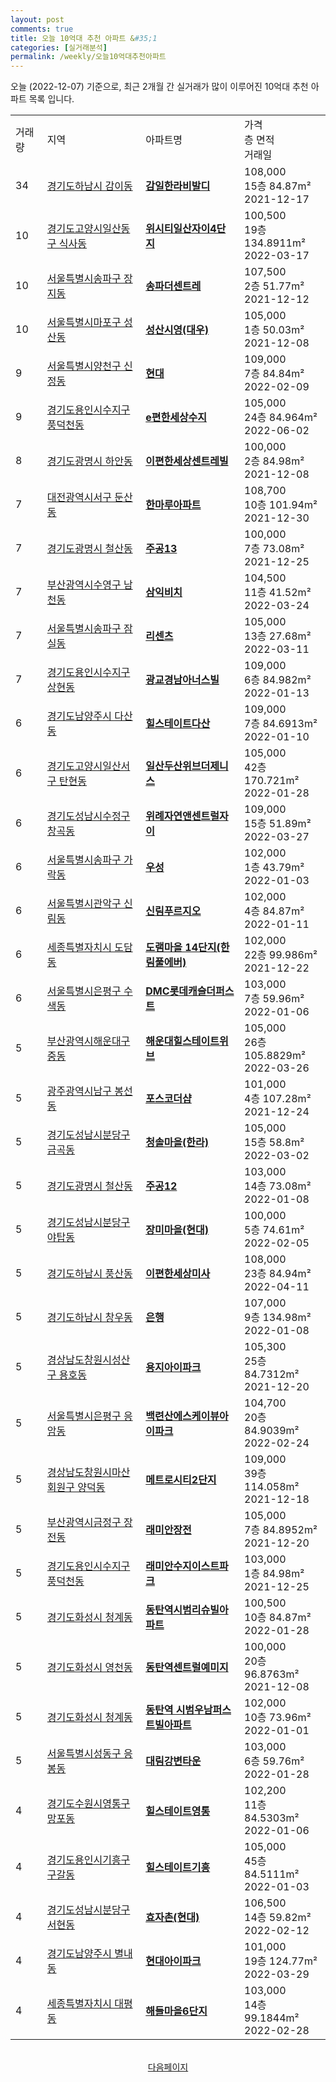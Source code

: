 ```yaml
---
layout: post
comments: true
title: 오늘 10억대 추천 아파트 &#35;1
categories: [실거래분석]
permalink: /weekly/오늘10억대추천아파트
---
```


오늘 (2022-12-07) 기준으로, 최근 2개월 간 실거래가 많이 이루어진 10억대 추천 아파트 목록 입니다.

<table class="sortable">
  <tr>
    <td>거래량</td>
    <td>지역</td>
    <td>아파트명</td>
    <td>가격<br>층 면적<br>거래일</td>
  </tr>

  <tr class="item">
    <td>34</td>
    <td><a href="/apt/경기도하남시감이동">경기도하남시 감이동</a></td>
    <td style="font-weight: bold;"><a href="/apt/경기도하남시감이동감일한라비발디">감일한라비발디</a></td>
    <td>108,000<br>15층  84.87m²<br>2021-12-17</td>
  </tr>

  <tr class="item">
    <td>10</td>
    <td><a href="/apt/경기도고양시일산동구식사동">경기도고양시일산동구 식사동</a></td>
    <td style="font-weight: bold;"><a href="/apt/경기도고양시일산동구식사동위시티일산자이4단지">위시티일산자이4단지</a></td>
    <td>100,500<br>19층  134.8911m²<br>2022-03-17</td>
  </tr>

  <tr class="item">
    <td>10</td>
    <td><a href="/apt/서울특별시송파구장지동">서울특별시송파구 장지동</a></td>
    <td style="font-weight: bold;"><a href="/apt/서울특별시송파구장지동송파더센트레">송파더센트레</a></td>
    <td>107,500<br>2층  51.77m²<br>2021-12-12</td>
  </tr>

  <tr class="item">
    <td>10</td>
    <td><a href="/apt/서울특별시마포구성산동">서울특별시마포구 성산동</a></td>
    <td style="font-weight: bold;"><a href="/apt/서울특별시마포구성산동성산시영(대우)">성산시영(대우)</a></td>
    <td>105,000<br>1층  50.03m²<br>2021-12-08</td>
  </tr>

  <tr class="item">
    <td>9</td>
    <td><a href="/apt/서울특별시양천구신정동">서울특별시양천구 신정동</a></td>
    <td style="font-weight: bold;"><a href="/apt/서울특별시양천구신정동현대">현대</a></td>
    <td>109,000<br>7층  84.84m²<br>2022-02-09</td>
  </tr>

  <tr class="item">
    <td>9</td>
    <td><a href="/apt/경기도용인시수지구풍덕천동">경기도용인시수지구 풍덕천동</a></td>
    <td style="font-weight: bold;"><a href="/apt/경기도용인시수지구풍덕천동e편한세상수지">e편한세상수지</a></td>
    <td>105,000<br>24층  84.964m²<br>2022-06-02</td>
  </tr>

  <tr class="item">
    <td>8</td>
    <td><a href="/apt/경기도광명시하안동">경기도광명시 하안동</a></td>
    <td style="font-weight: bold;"><a href="/apt/경기도광명시하안동이편한세상센트레빌">이편한세상센트레빌</a></td>
    <td>100,000<br>2층  84.98m²<br>2021-12-08</td>
  </tr>

  <tr class="item">
    <td>7</td>
    <td><a href="/apt/대전광역시서구둔산동">대전광역시서구 둔산동</a></td>
    <td style="font-weight: bold;"><a href="/apt/대전광역시서구둔산동한마루아파트">한마루아파트</a></td>
    <td>108,700<br>10층  101.94m²<br>2021-12-30</td>
  </tr>

  <tr class="item">
    <td>7</td>
    <td><a href="/apt/경기도광명시철산동">경기도광명시 철산동</a></td>
    <td style="font-weight: bold;"><a href="/apt/경기도광명시철산동주공13">주공13</a></td>
    <td>100,000<br>7층  73.08m²<br>2021-12-25</td>
  </tr>

  <tr class="item">
    <td>7</td>
    <td><a href="/apt/부산광역시수영구남천동">부산광역시수영구 남천동</a></td>
    <td style="font-weight: bold;"><a href="/apt/부산광역시수영구남천동삼익비치">삼익비치</a></td>
    <td>104,500<br>11층  41.52m²<br>2022-03-24</td>
  </tr>

  <tr class="item">
    <td>7</td>
    <td><a href="/apt/서울특별시송파구잠실동">서울특별시송파구 잠실동</a></td>
    <td style="font-weight: bold;"><a href="/apt/서울특별시송파구잠실동리센츠">리센츠</a></td>
    <td>105,000<br>13층  27.68m²<br>2022-03-11</td>
  </tr>

  <tr class="item">
    <td>7</td>
    <td><a href="/apt/경기도용인시수지구상현동">경기도용인시수지구 상현동</a></td>
    <td style="font-weight: bold;"><a href="/apt/경기도용인시수지구상현동광교경남아너스빌">광교경남아너스빌</a></td>
    <td>109,000<br>6층  84.982m²<br>2022-01-13</td>
  </tr>

  <tr class="item">
    <td>6</td>
    <td><a href="/apt/경기도남양주시다산동">경기도남양주시 다산동</a></td>
    <td style="font-weight: bold;"><a href="/apt/경기도남양주시다산동힐스테이트다산">힐스테이트다산</a></td>
    <td>109,000<br>7층  84.6913m²<br>2022-01-10</td>
  </tr>

  <tr class="item">
    <td>6</td>
    <td><a href="/apt/경기도고양시일산서구탄현동">경기도고양시일산서구 탄현동</a></td>
    <td style="font-weight: bold;"><a href="/apt/경기도고양시일산서구탄현동일산두산위브더제니스">일산두산위브더제니스</a></td>
    <td>105,000<br>42층  170.721m²<br>2022-01-28</td>
  </tr>

  <tr class="item">
    <td>6</td>
    <td><a href="/apt/경기도성남시수정구창곡동">경기도성남시수정구 창곡동</a></td>
    <td style="font-weight: bold;"><a href="/apt/경기도성남시수정구창곡동위례자연앤센트럴자이">위례자연앤센트럴자이</a></td>
    <td>109,000<br>15층  51.89m²<br>2022-03-27</td>
  </tr>

  <tr class="item">
    <td>6</td>
    <td><a href="/apt/서울특별시송파구가락동">서울특별시송파구 가락동</a></td>
    <td style="font-weight: bold;"><a href="/apt/서울특별시송파구가락동우성">우성</a></td>
    <td>102,000<br>1층  43.79m²<br>2022-01-03</td>
  </tr>

  <tr class="item">
    <td>6</td>
    <td><a href="/apt/서울특별시관악구신림동">서울특별시관악구 신림동</a></td>
    <td style="font-weight: bold;"><a href="/apt/서울특별시관악구신림동신림푸르지오">신림푸르지오</a></td>
    <td>102,000<br>4층  84.87m²<br>2022-01-11</td>
  </tr>

  <tr class="item">
    <td>6</td>
    <td><a href="/apt/세종특별자치시도담동">세종특별자치시 도담동</a></td>
    <td style="font-weight: bold;"><a href="/apt/세종특별자치시도담동도램마을14단지(한림풀에버)">도램마을 14단지(한림풀에버)</a></td>
    <td>102,000<br>22층  99.986m²<br>2021-12-22</td>
  </tr>

  <tr class="item">
    <td>6</td>
    <td><a href="/apt/서울특별시은평구수색동">서울특별시은평구 수색동</a></td>
    <td style="font-weight: bold;"><a href="/apt/서울특별시은평구수색동DMC롯데캐슬더퍼스트">DMC롯데캐슬더퍼스트</a></td>
    <td>103,000<br>7층  59.96m²<br>2022-01-06</td>
  </tr>

  <tr class="item">
    <td>5</td>
    <td><a href="/apt/부산광역시해운대구중동">부산광역시해운대구 중동</a></td>
    <td style="font-weight: bold;"><a href="/apt/부산광역시해운대구중동해운대힐스테이트위브">해운대힐스테이트위브</a></td>
    <td>105,000<br>26층  105.8829m²<br>2022-03-26</td>
  </tr>

  <tr class="item">
    <td>5</td>
    <td><a href="/apt/광주광역시남구봉선동">광주광역시남구 봉선동</a></td>
    <td style="font-weight: bold;"><a href="/apt/광주광역시남구봉선동포스코더샵">포스코더샵</a></td>
    <td>101,000<br>4층  107.28m²<br>2021-12-24</td>
  </tr>

  <tr class="item">
    <td>5</td>
    <td><a href="/apt/경기도성남시분당구금곡동">경기도성남시분당구 금곡동</a></td>
    <td style="font-weight: bold;"><a href="/apt/경기도성남시분당구금곡동청솔마을(한라)">청솔마을(한라)</a></td>
    <td>105,000<br>15층  58.8m²<br>2022-03-02</td>
  </tr>

  <tr class="item">
    <td>5</td>
    <td><a href="/apt/경기도광명시철산동">경기도광명시 철산동</a></td>
    <td style="font-weight: bold;"><a href="/apt/경기도광명시철산동주공12">주공12</a></td>
    <td>103,000<br>14층  73.08m²<br>2022-01-08</td>
  </tr>

  <tr class="item">
    <td>5</td>
    <td><a href="/apt/경기도성남시분당구야탑동">경기도성남시분당구 야탑동</a></td>
    <td style="font-weight: bold;"><a href="/apt/경기도성남시분당구야탑동장미마을(현대)">장미마을(현대)</a></td>
    <td>100,000<br>5층  74.61m²<br>2022-02-05</td>
  </tr>

  <tr class="item">
    <td>5</td>
    <td><a href="/apt/경기도하남시풍산동">경기도하남시 풍산동</a></td>
    <td style="font-weight: bold;"><a href="/apt/경기도하남시풍산동이편한세상미사">이편한세상미사</a></td>
    <td>108,000<br>23층  84.94m²<br>2022-04-11</td>
  </tr>

  <tr class="item">
    <td>5</td>
    <td><a href="/apt/경기도하남시창우동">경기도하남시 창우동</a></td>
    <td style="font-weight: bold;"><a href="/apt/경기도하남시창우동은행">은행</a></td>
    <td>107,000<br>9층  134.98m²<br>2022-01-08</td>
  </tr>

  <tr class="item">
    <td>5</td>
    <td><a href="/apt/경상남도창원시성산구용호동">경상남도창원시성산구 용호동</a></td>
    <td style="font-weight: bold;"><a href="/apt/경상남도창원시성산구용호동용지아이파크">용지아이파크</a></td>
    <td>105,300<br>25층  84.7312m²<br>2021-12-20</td>
  </tr>

  <tr class="item">
    <td>5</td>
    <td><a href="/apt/서울특별시은평구응암동">서울특별시은평구 응암동</a></td>
    <td style="font-weight: bold;"><a href="/apt/서울특별시은평구응암동백련산에스케이뷰아이파크">백련산에스케이뷰아이파크</a></td>
    <td>104,700<br>20층  84.9039m²<br>2022-02-24</td>
  </tr>

  <tr class="item">
    <td>5</td>
    <td><a href="/apt/경상남도창원시마산회원구양덕동">경상남도창원시마산회원구 양덕동</a></td>
    <td style="font-weight: bold;"><a href="/apt/경상남도창원시마산회원구양덕동메트로시티2단지">메트로시티2단지</a></td>
    <td>109,000<br>39층  114.058m²<br>2021-12-18</td>
  </tr>

  <tr class="item">
    <td>5</td>
    <td><a href="/apt/부산광역시금정구장전동">부산광역시금정구 장전동</a></td>
    <td style="font-weight: bold;"><a href="/apt/부산광역시금정구장전동래미안장전">래미안장전</a></td>
    <td>105,000<br>7층  84.8952m²<br>2021-12-20</td>
  </tr>

  <tr class="item">
    <td>5</td>
    <td><a href="/apt/경기도용인시수지구풍덕천동">경기도용인시수지구 풍덕천동</a></td>
    <td style="font-weight: bold;"><a href="/apt/경기도용인시수지구풍덕천동래미안수지이스트파크">래미안수지이스트파크</a></td>
    <td>103,000<br>1층  84.98m²<br>2021-12-25</td>
  </tr>

  <tr class="item">
    <td>5</td>
    <td><a href="/apt/경기도화성시청계동">경기도화성시 청계동</a></td>
    <td style="font-weight: bold;"><a href="/apt/경기도화성시청계동동탄역시범리슈빌아파트">동탄역시범리슈빌아파트</a></td>
    <td>100,500<br>10층  84.87m²<br>2022-01-28</td>
  </tr>

  <tr class="item">
    <td>5</td>
    <td><a href="/apt/경기도화성시영천동">경기도화성시 영천동</a></td>
    <td style="font-weight: bold;"><a href="/apt/경기도화성시영천동동탄역센트럴예미지">동탄역센트럴예미지</a></td>
    <td>100,000<br>20층  96.8763m²<br>2021-12-08</td>
  </tr>

  <tr class="item">
    <td>5</td>
    <td><a href="/apt/경기도화성시청계동">경기도화성시 청계동</a></td>
    <td style="font-weight: bold;"><a href="/apt/경기도화성시청계동동탄역시범우남퍼스트빌아파트">동탄역 시범우남퍼스트빌아파트</a></td>
    <td>102,000<br>10층  73.96m²<br>2022-01-01</td>
  </tr>

  <tr class="item">
    <td>5</td>
    <td><a href="/apt/서울특별시성동구응봉동">서울특별시성동구 응봉동</a></td>
    <td style="font-weight: bold;"><a href="/apt/서울특별시성동구응봉동대림강변타운">대림강변타운</a></td>
    <td>103,000<br>6층  59.76m²<br>2022-01-28</td>
  </tr>

  <tr class="item">
    <td>4</td>
    <td><a href="/apt/경기도수원시영통구망포동">경기도수원시영통구 망포동</a></td>
    <td style="font-weight: bold;"><a href="/apt/경기도수원시영통구망포동힐스테이트영통">힐스테이트영통</a></td>
    <td>102,200<br>11층  84.5303m²<br>2022-01-06</td>
  </tr>

  <tr class="item">
    <td>4</td>
    <td><a href="/apt/경기도용인시기흥구구갈동">경기도용인시기흥구 구갈동</a></td>
    <td style="font-weight: bold;"><a href="/apt/경기도용인시기흥구구갈동힐스테이트기흥">힐스테이트기흥</a></td>
    <td>105,000<br>45층  84.5111m²<br>2022-01-03</td>
  </tr>

  <tr class="item">
    <td>4</td>
    <td><a href="/apt/경기도성남시분당구서현동">경기도성남시분당구 서현동</a></td>
    <td style="font-weight: bold;"><a href="/apt/경기도성남시분당구서현동효자촌(현대)">효자촌(현대)</a></td>
    <td>106,500<br>14층  59.82m²<br>2022-02-12</td>
  </tr>

  <tr class="item">
    <td>4</td>
    <td><a href="/apt/경기도남양주시별내동">경기도남양주시 별내동</a></td>
    <td style="font-weight: bold;"><a href="/apt/경기도남양주시별내동현대아이파크">현대아이파크</a></td>
    <td>101,000<br>19층  124.77m²<br>2022-03-29</td>
  </tr>

  <tr class="item">
    <td>4</td>
    <td><a href="/apt/세종특별자치시대평동">세종특별자치시 대평동</a></td>
    <td style="font-weight: bold;"><a href="/apt/세종특별자치시대평동해들마을6단지">해들마을6단지</a></td>
    <td>103,000<br>14층  99.1844m²<br>2022-02-28</td>
  </tr>

  <tr>
      <script async src="https://pagead2.googlesyndication.com/pagead/js/adsbygoogle.js?client=ca-pub-3485438051770037"
          crossorigin="anonymous"></script>
      <ins class="adsbygoogle"
          style="display:block"
          data-ad-format="fluid"
          data-ad-layout-key="-fb+5w+4e-db+86"
          data-ad-client="ca-pub-3485438051770037"
          data-ad-slot="1827090281"></ins>
      <script>
          (adsbygoogle = window.adsbygoogle || []).push({});
      </script>
  </tr>
    
</table>

<br>
<center><a href="/weekly/오늘10억대추천아파트2">다음페이지</a></center>
<br><br>
